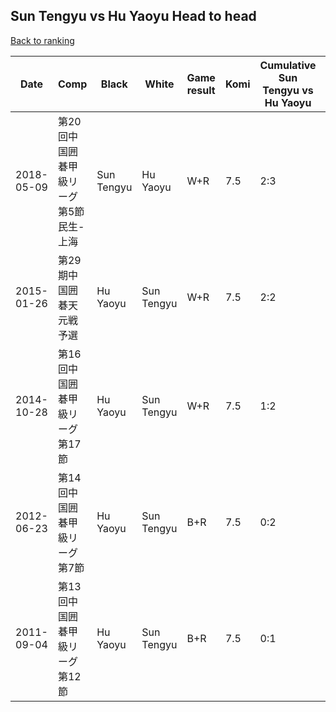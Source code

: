 ## Sun Tengyu vs Hu Yaoyu Head to head

[Back to ranking](../../index.md)




| **Date** | **Comp** | **Black** | **White** | **Game result** | **Komi** | **Cumulative Sun Tengyu vs Hu Yaoyu** | **Sun Tengyu streak** | **Hu Yaoyu streak** | 
| --- | --- | --- | --- | --- | --- | --- | --- | --- |
| 2018-05-09 | 第20回中国囲碁甲級リーグ第5節民生-上海 | Sun Tengyu | Hu Yaoyu | W+R | 7.5 | 2:3 | 0 | 1 | 
| 2015-01-26 | 第29期中国囲碁天元戦予選 | Hu Yaoyu | Sun Tengyu | W+R | 7.5 | 2:2 | 2 | 0 | 
| 2014-10-28 | 第16回中国囲碁甲級リーグ第17節 | Hu Yaoyu | Sun Tengyu | W+R | 7.5 | 1:2 | 1 | 0 | 
| 2012-06-23 | 第14回中国囲碁甲級リーグ第7節 | Hu Yaoyu | Sun Tengyu | B+R | 7.5 | 0:2 | 0 | 2 | 
| 2011-09-04 | 第13回中国囲碁甲級リーグ第12節 | Hu Yaoyu | Sun Tengyu | B+R | 7.5 | 0:1 | 0 | 1 |




